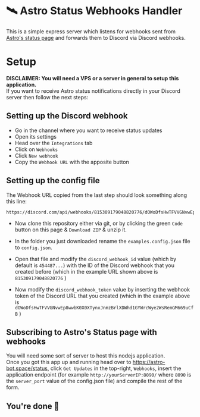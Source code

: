# 🛰 Astro Status Webhooks Handler
This is a simple express server which listens for webhooks sent from [Astro's status page](https://astro-bot.space/status) and forwards them to Discord via Discord webhooks.

# Setup
**DISCLAIMER: You will need a VPS or a server in general to setup this application.**  
If you want to receive Astro status notifications directly in your Discord server then follow the next steps:

## Setting up the Discord webhook
- Go in the channel where you want to receive status updates
- Open its settings
- Head over the `Integrations` tab
- Click on `Webhooks`
- Click `New webhook`
- Copy the `Webhook URL` with the apposite button  

## Setting up the config file
The Webhook URL copied from the last step should look something along this line:  
```
https://discord.com/api/webhooks/815309179048820776/dOWoDfsHwTFVVGNvwEp8wwbK0X0XTynxJnmzBrlXDWhd1GYWrcWye2WsRemGM669uCfB
```
- Now clone this repository either via git, or by clicking the green `Code` button on this page & `Download ZIP` & unzip it.

- In the folder you just downloaded rename the `examples.config.json` file to `config.json`.  

- Open that file and modify the `discord_webhook_id` value (which by default is `454487...`) with the ID of the Discord webhook that you created before (which in the example URL shown above is `815309179048820776` )

- Now modify the `discord_webhook_token` value by inserting the webhook token of the Discord URL that you created (which in the example above is `dOWoDfsHwTFVVGNvwEp8wwbK0X0XTynxJnmzBrlXDWhd1GYWrcWye2WsRemGM669uCfB` )  

## Subscribing to Astro's Status page with webhooks
You will need some sort of server to host this nodejs application.  
Once you got this app up and running head over to https://astro-bot.space/status, click `Get Updates` in the top-right, `Webhooks`, insert the application endpoint (for example `http://yourServerIP:8090/` where `8090` is the `server_port` value of the config.json file) and compile the rest of the form.  

## You're done 🎉